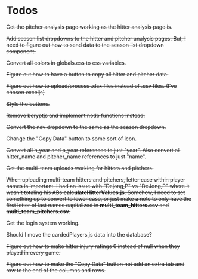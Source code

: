# Todos

~~Get the pitcher analysis page working as the hitter analysis page is.~~

~~Add season list dropdowns to the hitter and pitcher analysis pages. But, I need to figure out how to send data to the season list dropdown component.~~

~~Convert all colors in globals.css to css variables.~~

~~Figure out how to have a button to copy all hitter and pitcher data.~~

~~Figure out how to upload/process .xlsx files instead of .csv files. (I've chosen exceljs)~~

~~Style the buttons.~~

~~Remove bcryptjs and implement node functions instead.~~

~~Convert the nav dropdown to the same as the season dropdown.~~

~~Change the "Copy Data" button to some sort of icon.~~

~~Convert all h_year and p_year references to just "year". Also convert all hitter_name and pitcher_name references to just "name".~~

~~Get the multi-team uploads working for hitters and pitchers.~~

~~When uploading multi-team hitters and pitchers, letter case within player names is important. I had an issue with "Dejong,P" vs "DeJong,P" where it wasn't totaling his ABs **calculateHitterValues.js**. Somehow, I need to set something up to convert to lower case, or just make a note to only have the first letter of last names capitalized in **multi_team_hitters.csv** and **multi_team_pitchers.csv**.~~

Get the login system working.

Should I move the cardedPlayers.js data into the database?

~~Figure out how to make hitter injury ratings 0 instead of null when they played in every game.~~

~~Figure out how to make the "Copy Data" button not add an extra tab and row to the end of the columns and rows.~~
